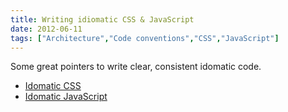```yaml
---
title: Writing idiomatic CSS & JavaScript
date: 2012-06-11
tags: ["Architecture","Code conventions","CSS","JavaScript"]
---
```


Some great pointers to write clear, consistent idomatic code.

- [Idomatic CSS](https://github.com/necolas/idiomatic-css)
- [Idomatic JavaScript](https://github.com/rwldrn/idiomatic.js)
